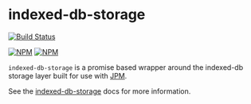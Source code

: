 # indexed-db-storage 
[![Build Status](https://travis-ci.org/clarkbw/indexed-db-storage.png)](https://travis-ci.org/clarkbw/indexed-db-storage)

[![NPM](https://nodei.co/npm/indexed-db-storage.png?stars&downloads)](https://nodei.co/npm/indexed-db-storage/)
[![NPM](https://nodei.co/npm-dl/indexed-db-storage.png)](https://nodei.co/npm/indexed-db-storage)

`indexed-db-storage` is a promise based wrapper around the indexed-db storage
layer built for use with [JPM](https://www.npmjs.org/package/jpm).

See the [indexed-db-storage](https://github.com/clarkbw/indexed-db-storage/blob/master/doc/indexed-db-storage.md) docs for more information.
